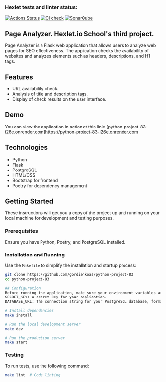 ### Hexlet tests and linter status:
[![Actions Status](https://github.com/gordienkoas/python-project-83/actions/workflows/hexlet-check.yml/badge.svg)](https://github.com/gordienkoas/python-project-83/actions)
[![CI check](https://github.com/gordienkoas/python-project-83/actions/workflows/python-app.yaml/badge.svg)](https://github.com/gordienkoas/python-project-83/actions/workflows/python-app.yaml)
[![SonarQube](https://sonarcloud.io/api/project_badges/measure?project=gordienkoas_python-project-83&metric=alert_status)]((https://sonarcloud.io/api/project_badges/measure?project=gordienkoas_python-project-83&metric=alert_status))

##  Page Analyzer. Hexlet.io School's third project.

Page Analyzer is a Flask web application that allows users to analyze web pages for SEO effectiveness. The application checks the availability of websites and analyzes elements such as headers, descriptions, and H1 tags.

## Features

- URL availability check.
- Analysis of title and description tags.
- Display of check results on the user interface.

## Demo

You can view the application in action at this link:
[python-project-83-i26e.onrender.com]https://python-project-83-i26e.onrender.com

## Technologies

- Python
- Flask
- PostgreSQL
- HTML/CSS
- Bootstrap for frontend
- Poetry for dependency management

## Getting Started

These instructions will get you a copy of the project up and running on your local machine for development and testing purposes.

### Prerequisites

Ensure you have Python, Poetry, and PostgreSQL installed.

### Installation and Running

Use the `Makefile` to simplify the installation and startup process:

```bash
git clone https://github.com/gordienkoas/python-project-83
cd python-project-83

## Configuration
Before running the application, make sure your environment variables are set up correctly. Check the .env file and ensure that it contains valid values for the following variables:
SECRET_KEY: A secret key for your application.
DATABASE_URL: The connection string for your PostgreSQL database, formatted as postgresql://username:password@localhost:5432/database_name.

# Install dependencies
make install

# Run the local development server
make dev

# Run the production server
make start
```

### Testing

To run tests, use the following command:

```bash
make lint  # Code linting
```